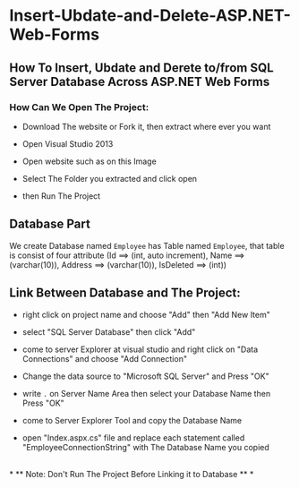 # Insert-Ubdate-and-Delete-ASP.NET-Web-Forms
## How To Insert, Ubdate and Derete to/from SQL Server Database Across ASP.NET Web Forms

### How Can We Open The Project:
* Download The website or Fork it, then extract where ever you want
* Open Visual Studio 2013
* Open website such as on this Image

* Select The Folder you extracted and click open
* then Run The Project

## Database Part
We create Database named ` Employee ` has Table named ` Employee `, that table is consist of four attribute (Id ==> (int, auto increment), Name ==> (varchar(10)), Address ==> (varchar(10)), IsDeleted ==> (int))


## Link Between Database and The Project:
* right click on project name and choose "Add" then "Add New Item"
* select "SQL Server Database" then click "Add"
* come to server Explorer at visual studio and right click on "Data Connections" and choose "Add Connection"
* Change the data source to "Microsoft SQL Server" and Press "OK"

* write ` . ` on Server Name Area then select your Database Name then Press "OK"

* come to Server Explorer Tool and copy the Database Name

* open "Index.aspx.cs" file and replace each statement called "EmployeeConnectionString" with The Database Name you copied
<br>
* ** Note: Don't Run The Project Before Linking it to Database ** *

